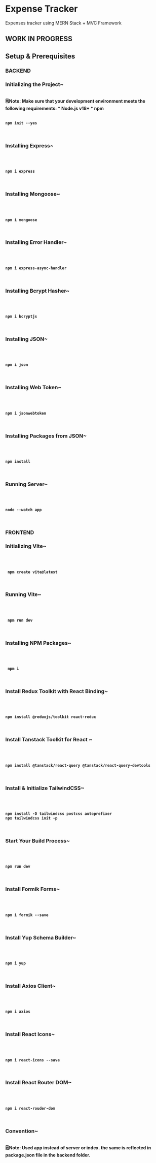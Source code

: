 # Expense Tracker
Expenses tracker using MERN Stack + MVC Framework

## WORK IN PROGRESS

## Setup & Prerequisites

### BACKEND

### Initializing the Project~
<br>
<b>🗒️Note:  Make sure that your development environment meets the following requirements: * Node.js v18+ * npm <b>
<br>
<br>
  
```
npm init --yes
```
<br>

### Installing Express~
<br>
<br>

```
npm i express
```
<br>

### Installing Mongoose~
<br>
<br>

```
npm i mongoose
```
<br>

### Installing Error Handler~
<br>
<br>

```
npm i express-async-handler
```
<br>

### Installing Bcrypt Hasher~
<br>
<br>

```
npm i bcryptjs
```
<br>

### Installing JSON~
<br>
<br>

```
npm i json
```
<br>

### Installing Web Token~
<br>
<br>

```
npm i jsonwebtoken
```
<br>

### Installing Packages from JSON~
<br>
<br>

```
npm install
```
<br>

### Running Server~
<br>
<br>

```
node --watch app
```
<br>

### FRONTEND

### Initializing Vite~
<br>
<br>

```
 npm create vite@latest
 ```
 
<br>

### Running Vite~
<br>
<br>

```
 npm run dev
 ```
 
<br>

### Installing NPM Packages~
<br>
<br>

```
 npm i
 ```
 
<br>

### Install Redux Toolkit with React Binding~
<br>
<br>

```
npm install @reduxjs/toolkit react-redux
```
<br>

### Install Tanstack Toolkit for React ~
<br>
<br>

```
npm install @tanstack/react-query @tanstack/react-query-devtools
```
<br>

### Install & Initialize TailwindCSS~
<br>
<br>

```
npm install -D tailwindcss postcss autoprefixer
npx tailwindcss init -p
```
<br>

### Start Your Build Process~
<br>
<br>

```
npm run dev
```
<br>

### Install Formik Forms~
<br><br>
```
npm i formik --save 
```
<br>

### Install Yup Schema Builder~
<br><br>
```
npm i yup 
```
<br>

### Install Axios Client~
<br><br>
```
npm i axios
```
<br>

### Install React Icons~
<br><br>
```
npm i react-icons --save
```
<br>

### Install React Router DOM~
<br><br>
```
npm i react-rouder-dom
```
<br>

### Convention~
<br>
<b>🗒️Note:  Used app instead of server or index. the same is reflected in package.json file in the backend folder. <b>
<br>
